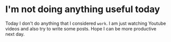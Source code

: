 # I'm not doing anything useful today

Today I don't do anything that I considered `work`. I am just watching Youtube videos and also try to write some posts. Hope I can be more productive next day.